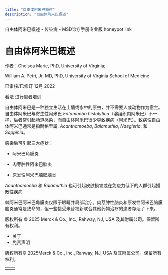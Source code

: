 ```yaml
---
title: "自由体阿米巴概述"
description: "自由体阿米巴概述"
---
```


﻿自由体阿米巴概述 \- 传染病 \- MSD诊疗手册专业版 honeypot link

# 自由体阿米巴概述

作者：Chelsea Marie, PhD, University of Virginia;

William A. Petri, Jr, MD, PhD, University of Virginia School of Medicine

已审核/已修订 12月 2022

看法 进行患者培训

自由体阿米巴是一种独立生活在土壤或水中的原虫，并不需要人或动物作为宿主。自由体阿米巴与寄生性阿米巴 _Entamoeba histolytica_（溶组织内阿米巴）不一样，后者常引起肠道感染，而自由体阿米巴很少导致疾病（阿米巴）。致病性自由体阿米巴通常是指耐格里属, _Acanthamoeba_, _Balamuthia_, _Naegleria_, 和 _Sappinia_。

感染后可引起三大症状：

- 阿米巴角膜炎

- 肉芽肿性阿米巴脑炎

- 原发性阿米巴脑膜脑炎


_Acanthamoeba_ 和 _Balamuthia_ 也可引起皮肤损害或在免疫力低下的人群引起播散性疾病

棘阿米巴阿米巴角膜炎仅限于眼睛并局部治疗。肉芽肿性脑炎和原发性阿米巴脑膜脑炎通常是致命的，但一些接受米替福新联合其他药物治疗的患者存活了下来。



版权所有 © 2025
Merck & Co., Inc., Rahway, NJ, USA 及其附属公司。保留所有权利。

- 关于
- 免责声明

版权所有© 2025Merck & Co., Inc., Rahway, NJ, USA 及其附属公司。保留所有权利。

|     |     |
| --- | --- |
|  |  |